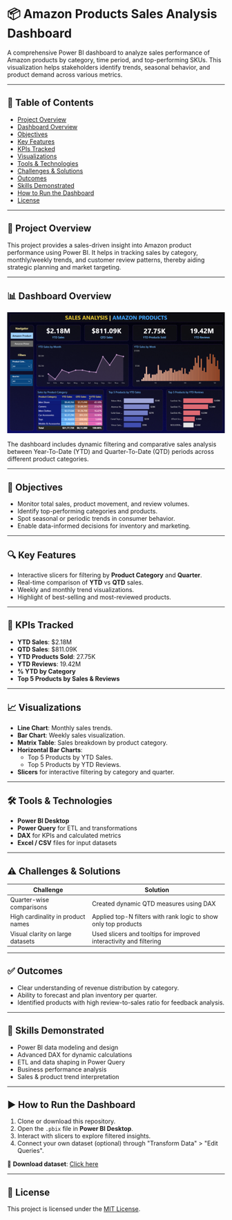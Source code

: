 # 📦 Amazon Products Sales Analysis Dashboard

A comprehensive Power BI dashboard to analyze sales performance of Amazon products by category, time period, and top-performing SKUs. This visualization helps stakeholders identify trends, seasonal behavior, and product demand across various metrics.

---

## 📑 Table of Contents
- [Project Overview](#project-overview)
- [Dashboard Overview](#dashboard-overview)
- [Objectives](#objectives)
- [Key Features](#key-features)
- [KPIs Tracked](#kpis-tracked)
- [Visualizations](#visualizations)
- [Tools & Technologies](#tools--technologies)
- [Challenges & Solutions](#challenges--solutions)
- [Outcomes](#outcomes)
- [Skills Demonstrated](#skills-demonstrated)
- [How to Run the Dashboard](#how-to-run-the-dashboard)
- [License](#license)

---

## 🚀 Project Overview
This project provides a sales-driven insight into Amazon product performance using Power BI. It helps in tracking sales by category, monthly/weekly trends, and customer review patterns, thereby aiding strategic planning and market targeting.

---

## 📊 Dashboard Overview
![Dashboard Screenshot](https://github.com/harshitha-tankasala/amazon-products-sales-analysis-powerbi/blob/main/amazon_products_sales_dashboard.png)

The dashboard includes dynamic filtering and comparative sales analysis between Year-To-Date (YTD) and Quarter-To-Date (QTD) periods across different product categories.

---

## 🎯 Objectives
- Monitor total sales, product movement, and review volumes.
- Identify top-performing categories and products.
- Spot seasonal or periodic trends in consumer behavior.
- Enable data-informed decisions for inventory and marketing.

---

## 🔍 Key Features
- Interactive slicers for filtering by **Product Category** and **Quarter**.
- Real-time comparison of **YTD** vs **QTD** sales.
- Weekly and monthly trend visualizations.
- Highlight of best-selling and most-reviewed products.

---

## 📌 KPIs Tracked
- **YTD Sales**: $2.18M  
- **QTD Sales**: $811.09K  
- **YTD Products Sold**: 27.75K  
- **YTD Reviews**: 19.42M  
- **% YTD by Category**
- **Top 5 Products by Sales & Reviews**

---

## 📈 Visualizations
- **Line Chart**: Monthly sales trends.
- **Bar Chart**: Weekly sales visualization.
- **Matrix Table**: Sales breakdown by product category.
- **Horizontal Bar Charts**:
  - Top 5 Products by YTD Sales.
  - Top 5 Products by YTD Reviews.
- **Slicers** for interactive filtering by category and quarter.

---

## 🛠 Tools & Technologies
- **Power BI Desktop**
- **Power Query** for ETL and transformations
- **DAX** for KPIs and calculated metrics
- **Excel / CSV** files for input datasets

---

## ⚠️ Challenges & Solutions
| Challenge                          | Solution                                                             |
|-----------------------------------|----------------------------------------------------------------------|
| Quarter-wise comparisons          | Created dynamic QTD measures using DAX                               |
| High cardinality in product names | Applied top-N filters with rank logic to show only top products      |
| Visual clarity on large datasets  | Used slicers and tooltips for improved interactivity and filtering   |

---

## ✅ Outcomes
- Clear understanding of revenue distribution by category.
- Ability to forecast and plan inventory per quarter.
- Identified products with high review-to-sales ratio for feedback analysis.

---

## 🧠 Skills Demonstrated
- Power BI data modeling and design  
- Advanced DAX for dynamic calculations  
- ETL and data shaping in Power Query  
- Business performance analysis  
- Sales & product trend interpretation

---

## ▶️ How to Run the Dashboard
1. Clone or download this repository.
2. Open the `.pbix` file in **Power BI Desktop**.
3. Interact with slicers to explore filtered insights.
4. Connect your own dataset (optional) through "Transform Data" > "Edit Queries".

📁 **Download dataset**: [Click here](./data/amazon_products_sales.csv)

---

## 📄 License
This project is licensed under the [MIT License](LICENSE).
